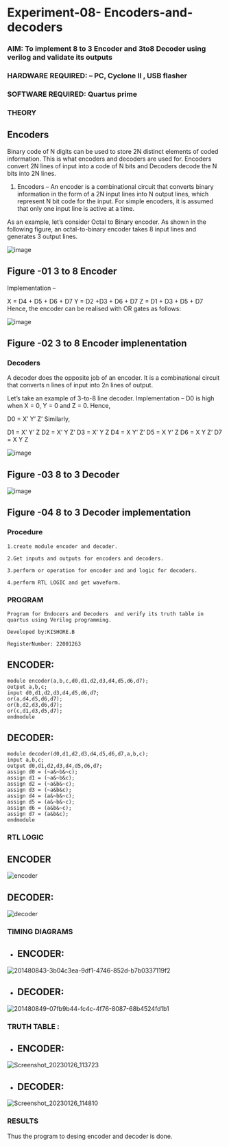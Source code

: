 # Experiment-08- Encoders-and-decoders 
### AIM: To implement 8 to 3 Encoder and  3to8 Decoder using verilog and validate its outputs
### HARDWARE REQUIRED:  – PC, Cyclone II , USB flasher
### SOFTWARE REQUIRED:   Quartus prime
### THEORY 

## Encoders
Binary code of N digits can be used to store 2N distinct elements of coded information. This is what encoders and decoders are used for. Encoders convert 2N lines of input into a code of N bits and Decoders decode the N bits into 2N lines.

1. Encoders –
An encoder is a combinational circuit that converts binary information in the form of a 2N input lines into N output lines, which represent N bit code for the input. For simple encoders, it is assumed that only one input line is active at a time.

As an example, let’s consider Octal to Binary encoder. As shown in the following figure, an octal-to-binary encoder takes 8 input lines and generates 3 output lines.

![image](https://user-images.githubusercontent.com/36288975/171543588-bc0746df-a173-4b35-989e-5fb7d385fe8a.png)
## Figure -01 3 to 8 Encoder 


Implementation –

X = D4 + D5 + D6 + D7
Y = D2 +D3 + D6 + D7
Z = D1 + D3 + D5 + D7 
Hence, the encoder can be realised with OR gates as follows:


![image](https://user-images.githubusercontent.com/36288975/171543740-68403b82-aa93-4c98-9343-f32b14885a2e.png)
## Figure -02 3 to 8 Encoder implenentation 

 ### Decoders 
A decoder does the opposite job of an encoder. It is a combinational circuit that converts n lines of input into 2n lines of output.

Let’s take an example of 3-to-8 line decoder.
Implementation –
D0 is high when X = 0, Y = 0 and Z = 0. Hence,

D0 = X’ Y’ Z’ 
Similarly,

D1 = X’ Y’ Z
D2 = X’ Y Z’
D3 = X’ Y Z
D4 = X Y’ Z’
D5 = X Y’ Z
D6 = X Y Z’
D7 = X Y Z 


![image](https://user-images.githubusercontent.com/36288975/171543978-ee2d0671-2846-40a1-8705-507fd6287a49.png)
## Figure -03 8 to 3 Decoder 



![image](https://user-images.githubusercontent.com/36288975/171543866-5a6eace6-8683-49d7-9c4f-a7cb30ec3035.png)
## Figure -04 8 to 3 Decoder implementation 

### Procedure
```
1.create module encoder and decoder.

2.Get inputs and outputs for encoders and decoders.

3.perform or operation for encoder and and logic for decoders.

4.perform RTL LOGIC and get waveform.
```

### PROGRAM 
```
Program for Endocers and Decoders  and verify its truth table in quartus using Verilog programming.   

Developed by:KISHORE.B  

RegisterNumber: 22001263
```

## ENCODER:
```
module encoder(a,b,c,d0,d1,d2,d3,d4,d5,d6,d7);
output a,b,c;
input d0,d1,d2,d3,d4,d5,d6,d7;
or(a,d4,d5,d6,d7);
or(b,d2,d3,d6,d7);
or(c,d1,d3,d5,d7);
endmodule
```
## DECODER:
```
module decoder(d0,d1,d2,d3,d4,d5,d6,d7,a,b,c);
input a,b,c;
output d0,d1,d2,d3,d4,d5,d6,d7;
assign d0 = (~a&~b&~c);
assign d1 = (~a&~b&c);
assign d2 = (~a&b&~c);
assign d3 = (~a&b&c);
assign d4 = (a&~b&~c);
assign d5 = (a&~b&~c);
assign d6 = (a&b&~c);
assign d7 = (a&b&c);
endmodule
```
### RTL LOGIC   
## ENCODER
![encoder](https://user-images.githubusercontent.com/121484538/214761606-1b296af7-b939-4beb-a1ed-40c71d871d50.png)

## DECODER:
![decoder](https://user-images.githubusercontent.com/121484538/214761628-62e0fb8f-51df-4bf4-b9c3-91f677aa403f.png)


### TIMING DIAGRAMS  
- ## ENCODER:
![201480843-3b04c3ea-9df1-4746-852d-b7b0337119f2](https://user-images.githubusercontent.com/121484538/215238269-61fd1489-8e87-41a9-b1f0-d638ba11af1b.png)


- ## DECODER:
![201480849-07fb9b44-fc4c-4f76-8087-68b4524fd1b1](https://user-images.githubusercontent.com/121484538/215238275-0966d2a7-0138-48f7-bf0b-22b7ae124c96.png)




### TRUTH TABLE :

- ## ENCODER:
![Screenshot_20230126_113723](https://user-images.githubusercontent.com/121484538/214771633-587c66e7-3bc3-42f4-be6f-af93d33137b6.png)

- ## DECODER:
![Screenshot_20230126_114810](https://user-images.githubusercontent.com/121484538/214771609-3ac6d95d-5356-4e69-9fc4-528000efe4ca.png)




### RESULTS 
Thus the program to desing encoder and decoder is done.
